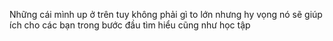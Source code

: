 
Những cái mình up ở trên tuy không phải gì to lớn nhưng hy vọng nó sẽ giúp ích cho các bạn trong bước đầu tìm hiểu cũng như học tập
